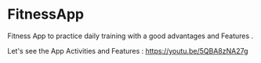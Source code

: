 # FitnessApp
Fitness App to practice daily training with a good advantages and Features .

Let's see the App Activities and Features : https://youtu.be/5QBA8zNA27g
